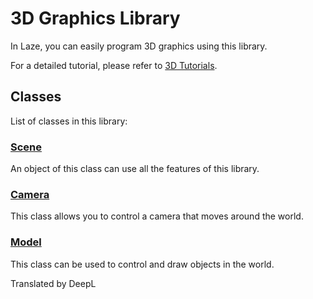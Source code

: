 # 3D Graphics Library

In Laze, you can easily program 3D graphics using this library.

For a detailed tutorial, please refer to [3D Tutorials](/tutorial/3d).

## Classes

List of classes in this library:

### [Scene](/lib/3d/scene/index)

An object of this class can use all the features of this library.

### [Camera](/lib/3d/camera/index)

This class allows you to control a camera that moves around the world.

### [Model](/lib/3d/model/index)

This class can be used to control and draw objects in the world.

Translated by DeepL

